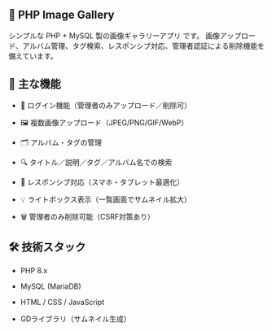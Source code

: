 ## 📸 PHP Image Gallery

シンプルな PHP + MySQL 製の画像ギャラリーアプリ です。
画像アップロード、アルバム管理、タグ検索、レスポンシブ対応、管理者認証による削除機能を備えています。

## 🚀 主な機能

- 🔑 ログイン機能（管理者のみアップロード／削除可）

- 🖼️ 複数画像アップロード（JPEG/PNG/GIF/WebP）

- 🗂️ アルバム・タグの管理

- 🔍 タイトル／説明／タグ／アルバム名での検索

- 📱 レスポンシブ対応（スマホ・タブレット最適化）

- 💡 ライトボックス表示（一覧画面でサムネイル拡大）

- 🗑️ 管理者のみ削除可能（CSRF対策あり）

## 🛠️ 技術スタック

- PHP 8.x

- MySQL (MariaDB)

- HTML / CSS / JavaScript

- GDライブラリ（サムネイル生成）
